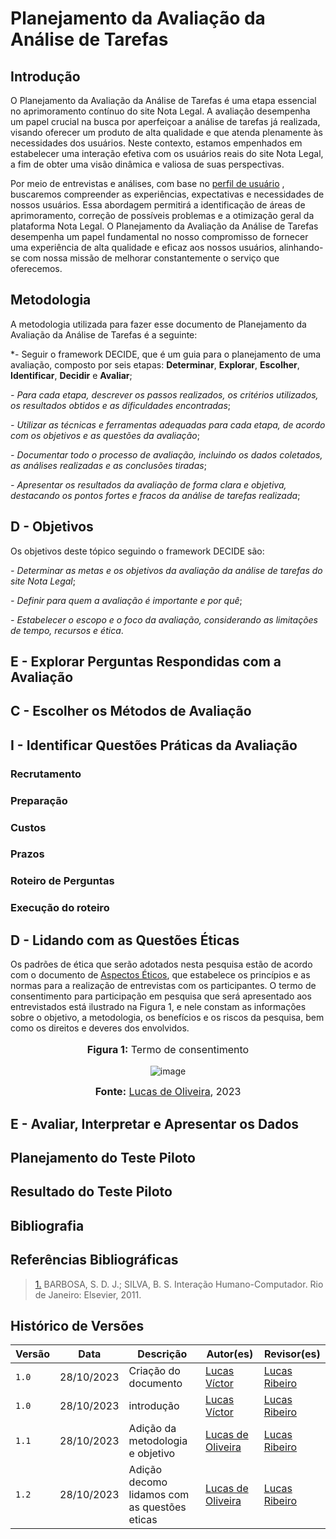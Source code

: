 # Planejamento da Avaliação da Análise de Tarefas

## Introdução

O Planejamento da Avaliação da Análise de Tarefas é uma etapa essencial no aprimoramento contínuo do site Nota Legal. A avaliação desempenha um papel crucial na busca por aperfeiçoar a análise de tarefas já realizada, visando oferecer um produto de alta qualidade e que atenda plenamente às necessidades dos usuários. Neste contexto, estamos empenhados em estabelecer uma interação efetiva com os usuários reais do site Nota Legal, a fim de obter uma visão dinâmica e valiosa de suas perspectivas.

Por meio de entrevistas e análises, com base no [perfil de usuário](https://github.com/Interacao-Humano-Computador/2023.2-NotaLegal/blob/main/docs/analise%20de%20requisitos/perfil_usuario.md#perfil-de-usu%C3%A1rio) , buscaremos compreender as experiências, expectativas e necessidades de nossos usuários. Essa abordagem permitirá a identificação de áreas de aprimoramento, correção de possíveis problemas e a otimização geral da plataforma Nota Legal. O Planejamento da Avaliação da Análise de Tarefas desempenha um papel fundamental no nosso compromisso de fornecer uma experiência de alta qualidade e eficaz aos nossos usuários, alinhando-se com nossa missão de melhorar constantemente o serviço que oferecemos.

## Metodologia

A metodologia utilizada para fazer esse documento de Planejamento da Avaliação da Análise de Tarefas é a seguinte:

*- Seguir o framework DECIDE, que é um guia para o planejamento de uma avaliação, composto por seis etapas: **Determinar**, **Explorar**, **Escolher**, **Identificar**, **Decidir** e **Avaliar**;

*- Para cada etapa, descrever os passos realizados, os critérios utilizados, os resultados obtidos e as dificuldades encontradas*;

*- Utilizar as técnicas e ferramentas adequadas para cada etapa, de acordo com os objetivos e as questões da avaliação*;

*- Documentar todo o processo de avaliação, incluindo os dados coletados, as análises realizadas e as conclusões tiradas*;

*- Apresentar os resultados da avaliação de forma clara e objetiva, destacando os pontos fortes e fracos da análise de tarefas realizada*;

## D - Objetivos

Os objetivos deste tópico seguindo o framework DECIDE são:

*- Determinar as metas e os objetivos da avaliação da análise de tarefas do site Nota Legal*;

*- Definir para quem a avaliação é importante e por quê*;

*- Estabelecer o escopo e o foco da avaliação, considerando as limitações de tempo, recursos e ética*.


## E - Explorar Perguntas Respondidas com a Avaliação

## C - Escolher os Métodos de Avaliação

## I - Identificar Questões Práticas da Avaliação

### Recrutamento

### Preparação

### Custos

### Prazos

### Roteiro de Perguntas

### Execução do roteiro

## D - Lidando com as Questões Éticas

Os padrões de ética que serão adotados nesta pesquisa estão de acordo com o documento de [Aspectos Éticos](https://github.com/Interacao-Humano-Computador/2023.2-NotaLegal/blob/main/docs/analise%20de%20requisitos/aspectos-eticos.md), que estabelece os princípios e as normas para a realização de entrevistas com os participantes. O termo de consentimento para participação em pesquisa que será apresentado aos entrevistados está ilustrado na Figura 1, e nele constam as informações sobre o objetivo, a metodologia, os benefícios e os riscos da pesquisa, bem como os direitos e deveres dos envolvidos.
<div align="center">
<font size="3"><p style="text-align: center"><b>Figura 1:</b> Termo de consentimento</p></font>

![image](https://github.com/Interacao-Humano-Computador/2023.2-NotaLegal/assets/100947807/75b3a948-e43d-467f-b3e6-6b44c0de9190)

<font size="3"><p style="text-align: center"><b>Fonte:</b> <a href="https://github.com/LucasOliveiraDiasMarquesFerreira">Lucas de Oliveira</a>, 2023</p></font>
</div>



## E - Avaliar, Interpretar e Apresentar os Dados

## Planejamento do Teste Piloto

## Resultado do Teste Piloto

## Bibliografia

## Referências Bibliográficas

> <a id="REF1" href="#anchor_1">1.</a> BARBOSA, S. D. J.; SILVA, B. S. Interação Humano-Computador. Rio de Janeiro: Elsevier, 2011.

## Histórico de Versões

| Versão | Data       | Descrição                                 | Autor(es)                                        | Revisor(es)                                      |
| ------ | ---------- | ----------------------------------------- | ------------------------------------------------ | ------------------------------------------------ |
| `1.0`  | 28/10/2023 | Criação do documento                      | [Lucas Víctor](https://github.com/Lucas13032003) | [Lucas Ribeiro](https://github.com/lucassouzs)   |
| `1.0`  | 28/10/2023 | introdução                     | [Lucas Víctor](https://github.com/Lucas13032003) | [Lucas Ribeiro](https://github.com/lucassouzs)   |
| `1.1`  | 28/10/2023 | Adição da metodologia e objetivo                     | [Lucas de Oliveira](https://github.com/LucasOliveiraDiasMarquesFerreira) | [Lucas Ribeiro](https://github.com/lucassouzs)   |
| `1.2`  | 28/10/2023 | Adição decomo lidamos com as questões eticas                     | [Lucas de Oliveira](https://github.com/LucasOliveiraDiasMarquesFerreira) | [Lucas Ribeiro](https://github.com/lucassouzs)   |

